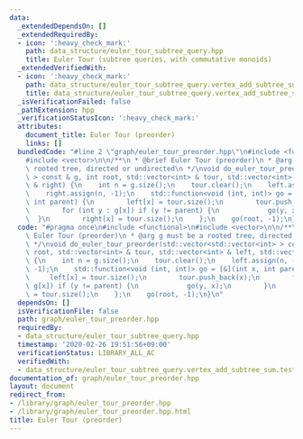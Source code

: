 ```yaml
---
data:
  _extendedDependsOn: []
  _extendedRequiredBy:
  - icon: ':heavy_check_mark:'
    path: data_structure/euler_tour_subtree_query.hpp
    title: Euler Tour (subtree queries, with commutative monoids)
  _extendedVerifiedWith:
  - icon: ':heavy_check_mark:'
    path: data_structure/euler_tour_subtree_query.vertex_add_subtree_sum.test.cpp
    title: data_structure/euler_tour_subtree_query.vertex_add_subtree_sum.test.cpp
  _isVerificationFailed: false
  _pathExtension: hpp
  _verificationStatusIcon: ':heavy_check_mark:'
  attributes:
    document_title: Euler Tour (preorder)
    links: []
  bundledCode: "#line 2 \"graph/euler_tour_preorder.hpp\"\n#include <functional>\n\
    #include <vector>\n\n/**\n * @brief Euler Tour (preorder)\n * @arg g must be a\
    \ rooted tree, directed or undirected\n */\nvoid do_euler_tour_preorder(std::vector<std::vector<int>\
    \ > const & g, int root, std::vector<int> & tour, std::vector<int> & left, std::vector<int>\
    \ & right) {\n    int n = g.size();\n    tour.clear();\n    left.assign(n, -1);\n\
    \    right.assign(n, -1);\n    std::function<void (int, int)> go = [&](int x,\
    \ int parent) {\n        left[x] = tour.size();\n        tour.push_back(x);\n\
    \        for (int y : g[x]) if (y != parent) {\n            go(y, x);\n      \
    \  }\n        right[x] = tour.size();\n    };\n    go(root, -1);\n}\n"
  code: "#pragma once\n#include <functional>\n#include <vector>\n\n/**\n * @brief\
    \ Euler Tour (preorder)\n * @arg g must be a rooted tree, directed or undirected\n\
    \ */\nvoid do_euler_tour_preorder(std::vector<std::vector<int> > const & g, int\
    \ root, std::vector<int> & tour, std::vector<int> & left, std::vector<int> & right)\
    \ {\n    int n = g.size();\n    tour.clear();\n    left.assign(n, -1);\n    right.assign(n,\
    \ -1);\n    std::function<void (int, int)> go = [&](int x, int parent) {\n   \
    \     left[x] = tour.size();\n        tour.push_back(x);\n        for (int y :\
    \ g[x]) if (y != parent) {\n            go(y, x);\n        }\n        right[x]\
    \ = tour.size();\n    };\n    go(root, -1);\n}\n"
  dependsOn: []
  isVerificationFile: false
  path: graph/euler_tour_preorder.hpp
  requiredBy:
  - data_structure/euler_tour_subtree_query.hpp
  timestamp: '2020-02-26 19:51:56+09:00'
  verificationStatus: LIBRARY_ALL_AC
  verifiedWith:
  - data_structure/euler_tour_subtree_query.vertex_add_subtree_sum.test.cpp
documentation_of: graph/euler_tour_preorder.hpp
layout: document
redirect_from:
- /library/graph/euler_tour_preorder.hpp
- /library/graph/euler_tour_preorder.hpp.html
title: Euler Tour (preorder)
---
```

